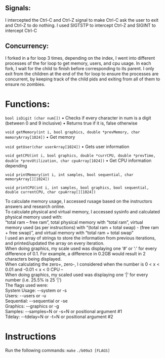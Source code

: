 ## ﻿Signals:
I intercepted the Ctrl-C and Ctrl-Z signal to make Ctrl-C ask the user to exit and Ctrl-Z to do nothing. I used SIGTSTP to intercept Ctrl-Z and SIGINT to intercept Ctrl-C

## Concurrency:
I forked in a for loop 3 times, depending on the index, I went into different processes of the for loop to get memory, users, and cpu usage.
In each fork, I wait for the child to finish before corresponding to its parent. I only exit from the children at the end of the for loop to ensure the processes are concurrent, by keeping track of the child pids and exiting from all of them to ensure no zombies.

# Functions: 
`bool isDigit (char num[])`
    • Checks if every character in num is a digit (between 0 and 9 inclusive) 
    • Returns true if it is, false otherwise 
    
`void getMemory(int i, bool graphics, double *prevMemory, char memoryArray[1024])`
• Get memory 


`void getUser(char userArray[1024])`
    • Gets user information


`void getCPU(int i, bool graphics, double *currCPU, double *prevTime, double *prevUtilization, char cpuArray[1024])`
    • Get CPU information depending 


`void printMemory(int i, int samples, bool sequential, char memoryArray[][1024])`

`void printCPU(int i, int samples, bool graphics, bool sequential, double currentCPU, char cpuArray[][1024])`


To calculate memory usage, I accessed rusage based on the instructors answers and research online.  
To calculate physical and virtual memory, I accessed sysinfo and calculated physical memory used with:  
“total ram – free ram”, total physical memory with “total ram”, virtual memory used (as per instructions) with “(total ram + total swap)  - (free ram + free swap)”, and virtual memory with “total ram + total swap”  
I used an array of strings to store the information from previous iterations, and printed/updated the array on every iteration.  
When doing graphics, my scale used was displaying one ‘#’ or ‘:’ for every difference of 0.1. For example, a difference in 0.2GB would result in 2 characters being displayed.  
When calculating the zero+, zero-, I considered when the number is 0 < x < 0.01 and -0.01 < x < 0 CPU 
–  
When doing graphics, my scaled used was displaying one ‘|’ for every number (i.e. 25.5% is 25 ‘|’)  
The flags used were:  
System Usage: --system or -s  
Users: --users or -u  
Sequential: --sequential or -se  
Graphics: --graphics or -g  
Samples: --samples=N or -s=N or positional argument #1  
Tdelay: --tdelay=N or -t=N or positional argument #2  

# Instructions
Run the following commands:
`make`
`./b09a3 [FLAGS]`

  
